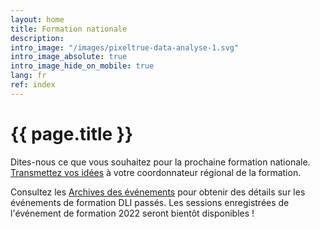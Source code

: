 ```yaml
---
layout: home
title: Formation nationale
description:
intro_image: "/images/pixeltrue-data-analyse-1.svg"
intro_image_absolute: true
intro_image_hide_on_mobile: true
lang: fr
ref: index
---
```


# {{ page.title }}

<!--
### À inscrire à votre calendrier !

La prochaine formation nationale de l’IDD aura lieu  dans la semaine du **21 au 25 novembre 2022**.

-->

Dites-nous ce que vous souhaitez pour la prochaine formation nationale. [Transmettez vos idées](/fr/contact) à votre coordonnateur régional de la formation.

Consultez les [Archives des événements](/fr/archive) pour obtenir des détails sur les événements de formation DLI passés. Les sessions enregistrées de l'événement de formation 2022 seront bientôt disponibles !

<!--

Bienvenue à la formation nationale de l’IDD 2022. [Nous avons un programme passionnant cette année !]({% link fr/program.md %}) Une traduction simultanée sera disponible pour chaque session. Veuillez vous inscrire en utilisant le lien ci-dessous.

Les webinaires seront hébergés par Zoom. Vous pouvez y participer en utilisant votre navigateur, mais d'autres fonctionnalités sont disponibles si vous [téléchargez l'application gratuite](https://www.google.com/url?sa=t&rct=j&q=&esrc=s&source=web&cd=&ved=2ahUKEwil--P_9tjzAhUqp3IEHfEjD2EQFnoECAkQAQ&url=https%3A%2F%2Fzoom.us%2Fdownload&usg=AOvVaw1uZvNGaEcOvlsZlLbjNZlX).

-->
